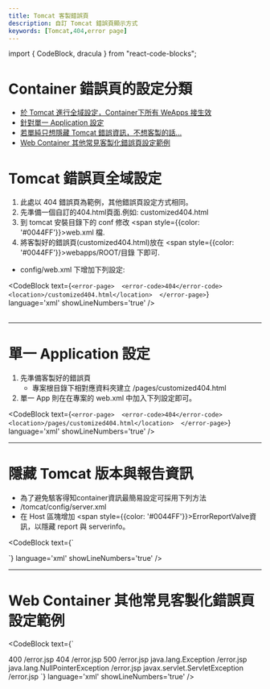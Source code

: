 ```yaml
---
title: Tomcat 客製錯誤頁
description: 自訂 Tomcat 錯誤頁顯示方式
keywords: [Tomcat,404,error page]
---
```

import { CodeBlock, dracula  } from "react-code-blocks";

# Container 錯誤頁的設定分類
* [於 Tomcat 進行全域設定，Container下所有 WeApps 接生效](#global-setting)
* [針對單一 Application 設定](#ap-only-id)
* [若單純只想隱藏 Tomcat 錯誤資訊，不想客製的話...](./Hide_Tomcat_Version)
* [Web Container 其他常見客製化錯誤頁設定範例](#full-examples)

# Tomcat 錯誤頁全域設定 <span id="global-setting"></span>

1. 此處以 404 錯誤頁為範例，其他錯誤頁設定方式相同。
1. 先準備一個自訂的404.html頁面.例如: customized404.html
1. 到 tomcat 安裝目錄下的 conf 修改 <span style={{color: '#0044FF'}}>web.xml</span> 檔.
1. 將客製好的錯誤頁(customized404.html)放在 <span style={{color: '#0044FF'}}>webapps/ROOT/目錄</span>
下即可.

* config/web.xml 下增加下列設定:

<CodeBlock text={`
<error-page> 
        <error-code>404</error-code> 
        <location>/customized404.html</location> 
</error-page>
    `}
      language='xml'
      showLineNumbers='true'
      /> 
<br/>
<br/>

---

# 單一 Application 設定 <span id="ap-only-id"></span>
1. 先準備客製好的錯誤頁 
    * 專案根目錄下相對應資料夾建立 /pages/customized404.html
1. 單一 App 則在在專案的 web.xml 中加入下列設定即可。

<CodeBlock text={`
<error-page> 
        <error-code>404</error-code> 
        <location>/pages/customized404.html</location> 
</error-page>
    `}
      language='xml'
      showLineNumbers='true'
      /> 

---

# 隱藏 Tomcat 版本與報告資訊
* 為了避免駭客得知container資訊最簡易設定可採用下列方法
* /tomcat/config/server.xml
* 在 Host 區塊增加 <span style={{color: '#0044FF'}}>ErrorReportValve</span>資訊，以隱藏 report 與 serverinfo。


<CodeBlock text={`

<Host name="localhost"  appBase="webapps"
        unpackWARs="true" autoDeploy="true">
<Valve className="org.apache.catalina.valves.ErrorReportValve"
        showReport="false"
        showServerInfo="false"/>
</Host>
    `}
      language='xml'
      showLineNumbers='true'
      />    

---
      
# Web Container 其他常見客製化錯誤頁設定範例<span id="full-examples"></span>

<CodeBlock text={`

<!-- 400 錯誤 -->
<error-page>
    <error-code>400</error-code>
    <location>/error.jsp</location>
</error-page>



<!-- 404 查無頁面錯誤 -->
<error-page>
    <error-code>404</error-code>
    <location>/error.jsp</location>
</error-page>


<!-- 500 伺服器內部錯誤 -->
<error-page>
    <error-code>500</error-code>
    <location>/error.jsp</location>
</error-page>


<!-- java.lang.Exception 異常錯誤 -->
<error-page>
    <exception-type>java.lang.Exception</exception-type>
    <location>/error.jsp</location>
</error-page>


<!-- java.lang.NullPointerException 異常錯誤 -->
<error-page>
    <exception-type>java.lang.NullPointerException </exception-type>
    <location>/error.jsp</location>
</error-page>


<!-- ServletException 異常錯誤 -->
<error-page>
    <exception-type>javax.servlet.ServletException</exception-type>
    <location>/error.jsp</location>
</error-page>
    `}
      language='xml'
      showLineNumbers='true'
      />       